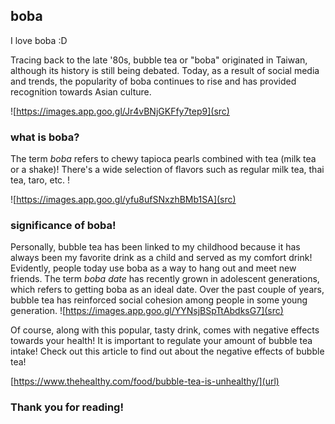 ## boba

I love boba :D

Tracing back to the late '80s, bubble tea or "boba" originated in Taiwan, although its history is still being debated. Today, as a result of social media and trends, the popularity of boba continues to rise and has provided recognition towards Asian culture. 


![https://images.app.goo.gl/Jr4vBNjGKFfy7tep9](src)


### what is boba?
The term _boba_ refers to chewy tapioca pearls combined with tea (milk tea or a shake)! There's a wide selection of flavors such as regular milk tea, thai tea, taro, etc. !

![https://images.app.goo.gl/yfu8ufSNxzhBMb1SA](src)

### significance of boba!
Personally, bubble tea has been linked to my childhood because it has always been my favorite drink as a child and served as my comfort drink! Evidently, people today use boba as a way to hang out and meet new friends. The term _boba date_ has recently grown in adolescent generations, which refers to getting boba as an ideal date. Over the past couple of years, bubble tea has reinforced social cohesion among people in some young generation. 
![https://images.app.goo.gl/YYNsjBSpTtAbdksG7](src)



Of course, along with this popular, tasty drink, comes with negative effects towards your health! It is important to regulate your amount of bubble tea intake! 
Check out this article to find out about the negative effects of bubble tea!

[https://www.thehealthy.com/food/bubble-tea-is-unhealthy/](url)



### Thank you for reading!


